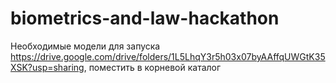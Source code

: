 # biometrics-and-law-hackathon
Необходимые модели для запуска https://drive.google.com/drive/folders/1L5LhqY3r5h03x07byAAffqUWGtK35XSK?usp=sharing, поместить в корневой каталог
